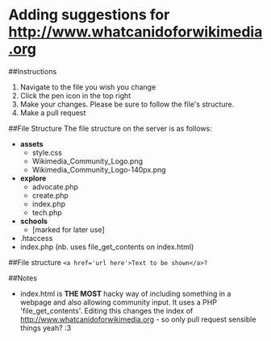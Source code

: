 # Adding suggestions for http://www.whatcanidoforwikimedia.org

##Instructions
1. Navigate to the file you wish you change
2. Click the pen icon in the top right
3. Make your changes. Please be sure to follow the file's structure.
4. Make a pull request

##File Structure
The file structure on the server is as follows:
* **assets**
  * style.css <br/>
  * Wikimedia_Community_Logo.png
  * Wikimedia_Community_Logo-140px.png
* **explore** <br/>
  * advocate.php <br/>
  * create.php <br/>
  * index.php <br/>
  * tech.php <br/>
* **schools** <br/>
  * [marked for later use]
* .htaccess <br/>
* index.php (nb. uses file_get_contents on index.html)<br/>

##File structure
```<a href='url here'>Text to be shown</a>?```

##Notes
* index.html is **THE MOST** hacky way of including something in a webpage and also allowing community input. It uses a PHP 'file_get_contents'. Editing this changes the index of http://www.whatcanidoforwikimedia.org - so only pull request sensible things yeah? :3
